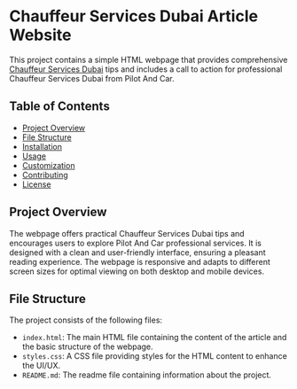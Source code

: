 # Chauffeur Services Dubai Article Website

This project contains a simple HTML webpage that provides comprehensive <a href=https://maps.app.goo.gl/o3ts65P2wQ855VxVA>Chauffeur Services Dubai</a> tips and includes a call to action for professional Chauffeur Services Dubai from Pilot And Car.

## Table of Contents

- [Project Overview](#project-overview)
- [File Structure](#file-structure)
- [Installation](#installation)
- [Usage](#usage)
- [Customization](#customization)
- [Contributing](#contributing)
- [License](#license)

## Project Overview

The webpage offers practical Chauffeur Services Dubai tips and encourages users to explore Pilot And Car professional services. It is designed with a clean and user-friendly interface, ensuring a pleasant reading experience. The webpage is responsive and adapts to different screen sizes for optimal viewing on both desktop and mobile devices.

## File Structure

The project consists of the following files:


- `index.html`: The main HTML file containing the content of the article and the basic structure of the webpage.
- `styles.css`: A CSS file providing styles for the HTML content to enhance the UI/UX.
- `README.md`: The readme file containing information about the project.

